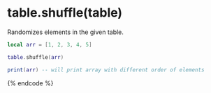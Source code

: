# table.shuffle(table)

Randomizes elements in the given table.

```lua
local arr = [1, 2, 3, 4, 5]

table.shuffle(arr)

print(arr) -- will print array with different order of elements
```
{% endcode %}
